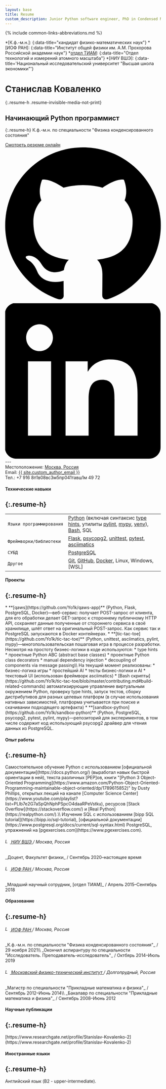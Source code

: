 ```yaml
---
layout: base
title: Resume
custom_description: Junior Python software engineer, PhD in Condensed Matter Physics.
---
```

{% include common-links-abbreviations.md %}

[отдел ТИАМ]: <http://tmas-gpi.ru/index.php>

*[К.ф.-м.н.]:
{:data-title="кандидат физико-математических наук"}
*[ИОФ РАН]:
{:data-title="Институт общей физики им. А.М. Прохорова Российской академии наук"}
*[отдел ТИАМ]:
{:data-title="Отдел технологий и измерений атомного масштаба"}
*[НИУ ВШЭ]:
{:data-title='Национальный исследовательский университет &quot;Высшая школа экономики&quot;'}

# Станислав Коваленко
{:.resume-h .resume-invisible-media-not-print}
## Начинающий Python программист
{:.resume-h}
К.ф.-м.н. по специальности "Физика конденсированного состояния"
<div class="resume-external-links resume-invisible-media-not-print">
  <a href="{% link resume.md %}">Смотреть резюме онлайн</a><br>
  <a class="button" href="{{ site.custom_github }}" title="GitHub">
    <svg class="svg-button" viewBox="0 0 1024 1024" height="1024" width="1024" xmlns="http://www.w3.org/2000/svg"><path d="M512 0C229.25 0 0 229.25 0 512c0 226.25 146.688 418.125 350.156 485.812 25.594 4.688 34.938-11.125 34.938-24.625 0-12.188-0.469-52.562-0.719-95.312C242 908.812 211.906 817.5 211.906 817.5c-23.312-59.125-56.844-74.875-56.844-74.875-46.531-31.75 3.53-31.125 3.53-31.125 51.406 3.562 78.47 52.75 78.47 52.75 45.688 78.25 119.875 55.625 149 42.5 4.654-33 17.904-55.625 32.5-68.375C304.906 725.438 185.344 681.5 185.344 485.312c0-55.938 19.969-101.562 52.656-137.406-5.219-13-22.844-65.094 5.062-135.562 0 0 42.938-13.75 140.812 52.5 40.812-11.406 84.594-17.031 128.125-17.219 43.5 0.188 87.312 5.875 128.188 17.281 97.688-66.312 140.688-52.5 140.688-52.5 28 70.531 10.375 122.562 5.125 135.5 32.812 35.844 52.625 81.469 52.625 137.406 0 196.688-119.75 240-233.812 252.688 18.438 15.875 34.75 47 34.75 94.75 0 68.438-0.688 123.625-0.688 140.5 0 13.625 9.312 29.562 35.25 24.562C877.438 930 1024 738.125 1024 512 1024 229.25 794.75 0 512 0z"></path></svg>
  </a>
  <a class="button" href="{{ site.custom_linkedin }}" title="LinkedIn">
    <svg class="svg-button" style="fill-rule:evenodd;clip-rule:evenodd;stroke-linejoin:round;stroke-miterlimit:2;" version="1.1" viewBox="0 0 512 512" xmlns="http://www.w3.org/2000/svg"><path d="M473.305,-1.353c20.88,0 37.885,16.533 37.885,36.926l0,438.251c0,20.393 -17.005,36.954 -37.885,36.954l-436.459,0c-20.839,0 -37.773,-16.561 -37.773,-36.954l0,-438.251c0,-20.393 16.934,-36.926 37.773,-36.926l436.459,0Zm-37.829,436.389l0,-134.034c0,-65.822 -14.212,-116.427 -91.12,-116.427c-36.955,0 -61.739,20.263 -71.867,39.476l-1.04,0l0,-33.411l-72.811,0l0,244.396l75.866,0l0,-120.878c0,-31.883 6.031,-62.773 45.554,-62.773c38.981,0 39.468,36.461 39.468,64.802l0,118.849l75.95,0Zm-284.489,-244.396l-76.034,0l0,244.396l76.034,0l0,-244.396Zm-37.997,-121.489c-24.395,0 -44.066,19.735 -44.066,44.047c0,24.318 19.671,44.052 44.066,44.052c24.299,0 44.026,-19.734 44.026,-44.052c0,-24.312 -19.727,-44.047 -44.026,-44.047Z" style="fill-rule:nonzero;"></path></svg>
  </a>
</div>
---
<div class="resume-contact-info">
  Местоположение: <a href="https://www.google.com/maps/place/Moscow/@55.5768883,36.2619141,8z/data=!3m1!4b1!4m5!3m4!1s0x46b54afc73d4b0c9:0x3d44d6cc5757cf4c!8m2!3d55.7564863!4d37.6171875">Москва, Россия</a>
  <br>
  <div class="resume-invisible-media-not-print">
    Email: <a href="mailto:{{ site.custom_author_email }}">{{ site.custom_author_email }}</a><br>
  </div>
  <div class="resume-invisible-media-not-print">
    Тел.: +7 916 8<span class="resume-invisible">п1в0</span>8<span class="resume-invisible">вс3м</span>5<span class="resume-invisible">пр041тавш1м</span> 49 72
  </div>
  <p></p>
</div>

#### Технические навыки
{:.resume-h}
---

<table class="resume-table">
  <tbody>
    <tr class="resume-table-no-background">
      <td><code>Языки&nbsp;программирования</code></td>
      <td>
        <a href="https://www.python.org/">Python</a>
        (включая синтаксис
        <a href="https://docs.python.org/3/library/typing.html">type hints</a>,
        утилиты
        <a href="https://pylint.pycqa.org/en/latest/">pylint</a>,
        <a href="http://mypy-lang.org/">mypy</a>,
        <a href="https://docs.python.org/3/library/venv.html">venv</a>),
        <a href="https://www.gnu.org/software/bash/">Bash</a>,
        <span markdown="1">SQL</span>
      </td>
    </tr>
    <tr class="resume-table-no-background">
      <td><code>Фреймворки/библиотеки</code></td>
      <td>
        <a href="https://flask.palletsprojects.com/">Flask</a>,
        <a href="https://www.psycopg.org/docs/index.html">psycopg2</a>,
        <a href="https://docs.python.org/3.9/library/unittest.html?highlight=unittest#module-unittest">unittest</a>,
        <a href="https://docs.pytest.org">pytest</a>,
        <a href="https://asciimatics.readthedocs.io/en/stable/">asciimatics</a>
      </td>
    </tr>
    <tr class="resume-table-no-background">
      <td><code>СУБД</code></td>
      <td>
        <a href="https://www.postgresql.org/">PostgreSQL</a>
      </td>
    </tr>
    <tr class="resume-table-no-background">
      <td><code>Другое</code></td>
      <td>
        <a href="https://git-scm.com/">Git</a>,
        <a href="https://github.com/Yo1k">GitHub</a>,
        <a href="https://www.docker.com/">Docker</a>,
        Linux, Windows,
        <span markdown="1">[WSL]</span>
      </td>
    </tr>
  </tbody>
</table>

#### Проекты
{:.resume-h}
---

<div class="resume-experience" markdown="1">
* **[qaws](https://github.com/Yo1k/qaws-app)**
  (Python, Flask, PostgreSQL, Docker)&mdash;веб-сервис: получает POST-запрос от клиента,
  для его обработки делает GET-запрос к стороннему публичному HTTP API, сохраняет данные полученные
  от стороннего сервиса в своё хранилище, шлёт ответ на оригинальный POST-запрос. Как сервис так
  и PostgreSQL запускаются в Docker контейнерах.
* **[tic-tac-toe](https://github.com/Yo1k/tic-tac-toe)** 
  (Python, unittest, asciimatics, pylint, mypy)&mdash;многопользовательская пошаговая игра в процессе разработки.
  Несмотря на простоту бизнес-логики в коде используются:
  * type hints
  * проектные Python ABC (abstract base classes)
  * проектные Python class decorators
  * manual dependency injection
  * decoupling of components via message passing\\
  На текущий момент реализованы:
  * бизнес-логика игры
  * простейший AI
  * тесты бизнес-логики и AI
  * текстовый UI (использован фреймворк asciimatics)
  * [Bash скрипты](https://github.com/Yo1k/tic-tac-toe/blob/master/contributing.md#build-related-commands) 
  автоматизирующие управление виртуальным окружением Python, проверку type hints, запуск тестов, сборку 
  дистрибутивов для разных целевых платформ (в случае использования нативных зависимостей, платформа
  учитывается при поиске и скачивании подходящего артефакта)
* **[sandbox-python](https://github.com/Yo1k/sandbox-python)**
  (Python, PostgreSQL, psycopg2, pytest, pylint, mypy)&mdash;репозиторий для экспериментов, в том числе содержит
  код использующий psycopg2 драйвер для чтения данных из PostgreSQL.
</div>

#### Опыт работы
{:.resume-h}
---

<div class="resume-experience" markdown="1">
  Самостоятельное обучение Python с использованием [официальной документации](https://docs.python.org/)
  (выработал навык быстрой ориентации в ней), текста различных [PEP]ов,
  книги "[Python 3 Object-Oriented Programming](https://www.amazon.com/Python-Object-Oriented-Programming-maintainable-object-oriented/dp/1789615852)" by Dusty Phillips, 
  открытых лекций на канале [Computer Science Center](https://www.youtube.com/playlist?list=PLlb7e2G7aSpQhNphPSpcO4daaRPeVstku),
  ресурсов [Stack Overflow](https://stackoverflow.com/) и [Real Python](https://realpython.com/).\\
  Изучение SQL с использованием [bipp SQL tutorial](https://bipp.io/sql-tutorial), 
  [официальной документации](https://www.postgresql.org/docs/current/sql-syntax.html) PostgreSQL,
  упражнений на [pgexercises.com](https://www.pgexercises.com).
</div>

<h6 class="resume-h">
  <a href="https://www.hse.ru/" title="НИУ ВШЭ">
    <img src="{% link /assets/img/resume/hse-logo.png %}" alt="Logo" style="width: auto; height: 1.1em;">
    <span markdown="1">НИУ ВШЭ</span>
  </a>
  / <span class="resume-insignificant resume-normal-font-weight">Москва, Россия</span>
</h6>
_Доцент, Факультет физики_ / <span class="resume-insignificant">Сентябрь 2020&ndash;настоящее время</span>

<h6 class="resume-h">
  <a href="https://www.gpi.ru" title="ИОФ РАН">
    <img src="{% link /assets/img/resume/gpi-logo.png %}" alt="Logo" style="width: auto; height: 1.1em;">
    <span markdown="1">ИОФ РАН</span>
  </a>
  / <span class="resume-insignificant resume-normal-font-weight">Москва, Россия</span>
</h6>
_Младший научный сотрудник, [отдел ТИАМ]_ / <span class="resume-insignificant">Апрель 2015&ndash;Сентябрь 2018</span>

#### Образование
{:.resume-h}
---

<h6 class="resume-h">
  <a href="https://www.gpi.ru" title="ИОФ РАН">
    <img src="{% link /assets/img/resume/gpi-logo.png %}" alt="Logo" style="width: auto; height: 1.1em;">
    <span markdown="1">ИОФ РАН</span>
  </a>
  / <span class="resume-insignificant resume-normal-font-weight">Москва, Россия</span>
</h6>
_К.ф.-м.н. по специальности "Физика конденсированного состояния"_ / <span class="resume-insignificant">29 ноября 2021</span>\\
_Окончил аспирантуру по специальности "Исследователь. Преподаватель-исследователь"_ / <span class="resume-insignificant">Октбярь 2014&ndash;Июль 2019</span>

<h6 class="resume-h">
  <a href="https://mipt.ru/" title="МФТИ">
    <img src="{% link /assets/img/resume/mipt-logo-ru.png %}" alt="Logo" style="width: auto; height: 1.1em;">
    Московский физико-технический институт
  </a>
  / <span class="resume-insignificant resume-normal-font-weight">Долгопрудный, Россия</span>
</h6>
_Магистр по специальности "Прикладные математика и физика"_ / <span class="resume-insignificant">Сентябрь 2012&ndash;Июнь 2014</span>\\
_Бакалавр по специальности "Прикладные математика и физика"_ / <span class="resume-insignificant">Сентябрь 2008&ndash;Июнь 2012</span>

#### Научные публикации
{:.resume-h}
---

<div class="resume-experience" markdown="1">
  [https://www.researchgate.net/profile/Stanislav-Kovalenko-2](https://www.researchgate.net/profile/Stanislav-Kovalenko-2)
</div>

#### Иностранные языки
{:.resume-h}
---

<div class="resume-experience" markdown="1">
  Английский язык (B2 - upper-intermediate).
</div>
